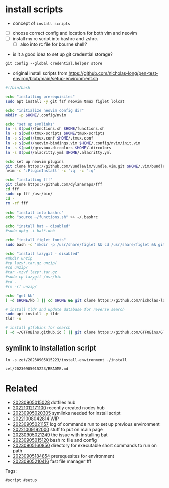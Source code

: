 # install scripts

- concept of `install scripts`
- [ ] choose correct config and location for both vim and neovim
- [ ] install my rc script into bashrc and zshrc.
  - [ ] also into rc file for bourne shell?

- is it a good idea to set up git credential storage?
```
git config --global credential.helper store
```

- original install scripts from https://github.com/nicholas-long/pen-test-environ/blob/main/setup-environment.sh
```bash
#!/bin/bash

echo "installing prerequisites"
sudo apt install -y git fzf neovim tmux figlet lolcat

echo "initialize neovim config dir"
mkdir -p $HOME/.config/nvim

echo "set up symlinks"
ln -s $(pwd)/functions.sh $HOME/functions.sh
ln -s $(pwd)/tmux-scripts $HOME/tmux-scripts
ln -s $(pwd)/tmux.conf $HOME/.tmux.conf
ln -s $(pwd)/neovim-bindings.vim $HOME/.config/nvim/init.vim
ln -s $(pwd)/gruvbox.dircolors $HOME/.dircolors
ln -s $(pwd)/alacritty.yml $HOME/.alacritty.yml

echo set up neovim plugins
git clone https://github.com/VundleVim/Vundle.vim.git $HOME/.vim/bundle/Vundle.vim
nvim -c ':PluginInstall' -c ':q' -c ':q'

echo "installing fff"
git clone https://github.com/dylanaraps/fff
cd fff
sudo cp fff /usr/bin/
cd -
rm -rf fff

echo "install into bashrc"
echo "source ~/functions.sh" >> ~/.bashrc

echo "install bat - disabled"
#sudo dpkg -i bat*.deb

echo "install figlet fonts"
sudo bash -c 'mkdir -p /usr/share/figlet && cd /usr/share/figlet && git clone https://github.com/xero/figlet-fonts && mv figlet-fonts/* .'

echo "install lazygit - disabled"
#mkdir unzip
#cp lazy*.tar.gz unzip/
#cd unzip/
#tar -xzvf lazy*.tar.gz
#sudo cp lazygit /usr/bin
#cd -
#rm -rf unzip/

echo "get kb"
[ -d $HOME/kb ] || cd $HOME && git clone https://github.com/nicholas-long/kb

# install tldr and update database for reverse search
sudo apt install -y tldr
tldr -u

# install gtfobins for search
[ -d ~/GTFOBins.github.io ] || git clone https://github.com/GTFOBins/GTFOBins.github.io
```

## symlink to installation script
```
ln -s zet/20230905015223/install-environment ./install
```

` zet/20230905015223/README.md `

# Related

- [20230905015028](/zet/20230905015028/README.md) dotfiles hub
- [20221012171100](/zet/20221012171100/README.md) recently created nodes hub
- [20230905020305](/zet/20230905020305/README.md) symlinks needed for install script
- [20221008042814](/zet/20221008042814/README.md) WIP
- [20230905021157](/zet/20230905021157/README.md) log of commands run to set up previous environment
- [20221009192000](/zet/20221009192000/README.md) stuff to put on main page
- [20230905021249](/zet/20230905021249/README.md) the issue with installing bat
- [20230905015120](/zet/20230905015120/README.md) bash rc file and config
- [20230905160850](/zet/20230905160850/README.md) directory for executable short commands to run on path
- [20230905184854](/zet/20230905184854/README.md) prerequesites for environment
- [20230905210416](/zet/20230905210416/README.md) fast file manager fff

Tags:

    #script #setup
